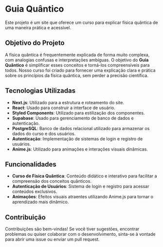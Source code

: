 # Guia Quântico

Este projeto é um site que oferece um curso para explicar física quântica de uma maneira prática e acessível.

## Objetivo do Projeto

A física quântica é frequentemente explicada de forma muito complexa, com analogias confusas e interpretações ambíguas. O objetivo do **Guia Quântico** é simplificar esses conceitos e torná-los compreensíveis para todos. Nosso curso foi criado para fornecer uma explicação clara e prática sobre os princípios da física quântica, sem perder a precisão científica.

## Tecnologias Utilizadas

- **Next.js**: Utilizado para a estrutura e roteamento do site.
- **React**: Usado para construir a interface de usuário.
- **Styled Components**: Utilizado para estilização dos componentes.
- **Supabase**: Usado para gerenciamento de banco de dados e autenticação.
- **PostgreSQL**: Banco de dados relacional utilizado para armazenar os dados do curso e dos usuários.
- **Autenticação**: Implementação de sistemas de login e registro de usuários.
- **Anime.js**: Utilizado para animações e interações visuais dinâmicas.

## Funcionalidades

- **Curso de Física Quântica**: Conteúdo didático e interativo para facilitar a compreensão dos conceitos quânticos.
- **Autenticação de Usuários**: Sistema de login e registro para acessar conteúdos exclusivos.
- **Animações**: Efeitos visuais atraentes utilizando Anime.js para tornar o aprendizado mais dinâmico.

## Contribuição

Contribuições são bem-vindas! Se você tiver sugestões, encontrar problemas ou quiser colaborar com o desenvolvimento, sinta-se à vontade para abrir uma issue ou enviar um pull request.
